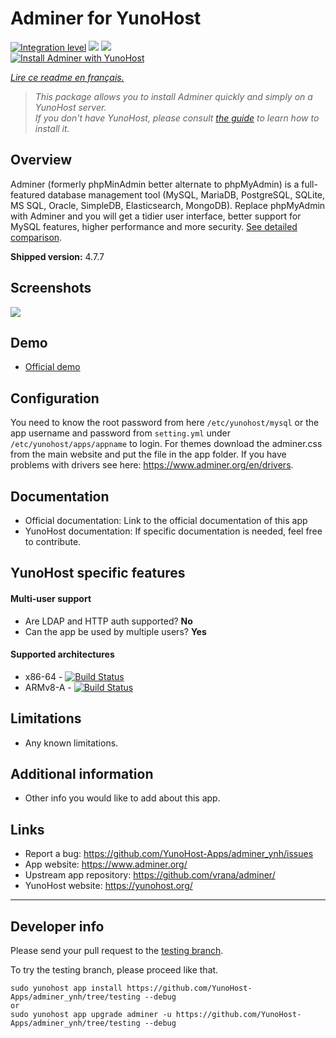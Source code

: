 # Adminer for YunoHost

[![Integration level](https://dash.yunohost.org/integration/adminer.svg)](https://dash.yunohost.org/appci/app/adminer) ![](https://ci-apps.yunohost.org/ci/badges/adminer.status.svg) ![](https://ci-apps.yunohost.org/ci/badges/adminer.maintain.svg)  
[![Install Adminer with YunoHost](https://install-app.yunohost.org/install-with-yunohost.png)](https://install-app.yunohost.org/?app=adminer)

*[Lire ce readme en français.](./README_fr.md)*

> *This package allows you to install Adminer quickly and simply on a YunoHost server.  
If you don't have YunoHost, please consult [the guide](https://yunohost.org/#/install) to learn how to install it.*

## Overview
Adminer (formerly phpMinAdmin better alternate to phpMyAdmin) is a full-featured database management tool (MySQL, MariaDB, PostgreSQL, SQLite, MS SQL, Oracle, SimpleDB, Elasticsearch, MongoDB). Replace phpMyAdmin with Adminer and you will get a tidier user interface, better support for MySQL features, higher performance and more security. [See detailed comparison](https://www.adminer.org/en/phpmyadmin).

**Shipped version:** 4.7.7

## Screenshots

![](https://www.adminer.org/static/screenshots/db.png)

## Demo

* [Official demo](https://demo.adminer.org/adminer.php?username=)

## Configuration

You need to know the root password from here `/etc/yunohost/mysql` or the app username and password from `setting.yml` under `/etc/yunohost/apps/appname` to login.
For themes download the adminer.css from the main website and put the file in the app folder.
If you have problems with drivers see here: https://www.adminer.org/en/drivers.

## Documentation

 * Official documentation: Link to the official documentation of this app
 * YunoHost documentation: If specific documentation is needed, feel free to contribute.

## YunoHost specific features

#### Multi-user support

 * Are LDAP and HTTP auth supported? **No**
 * Can the app be used by multiple users? **Yes**

#### Supported architectures

* x86-64 - [![Build Status](https://ci-apps.yunohost.org/ci/logs/adminer_%20%28Apps%29.svg)](https://ci-apps.yunohost.org/ci/apps/adminer/)
* ARMv8-A - [![Build Status](https://ci-apps-arm.yunohost.org/ci/logs/adminer_%20%28Apps%29.svg)](https://ci-apps-arm.yunohost.org/ci/apps/adminer/)

## Limitations

* Any known limitations.

## Additional information

* Other info you would like to add about this app.

## Links

 * Report a bug: https://github.com/YunoHost-Apps/adminer_ynh/issues
 * App website: https://www.adminer.org/
 * Upstream app repository: https://github.com/vrana/adminer/
 * YunoHost website: https://yunohost.org/

---

## Developer info

Please send your pull request to the [testing branch](https://github.com/YunoHost-Apps/adminer_ynh/tree/testing).

To try the testing branch, please proceed like that.
```
sudo yunohost app install https://github.com/YunoHost-Apps/adminer_ynh/tree/testing --debug
or
sudo yunohost app upgrade adminer -u https://github.com/YunoHost-Apps/adminer_ynh/tree/testing --debug
```
